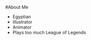 #About Me
- Egyptian
- Illustrator
- Animator
- Plays too much League of Legends
<!---
Leopotion3/Leopotion3 is a ✨ special ✨ repository because its `README.md` (this file) appears on your GitHub profile.
You can click the Preview link to take a look at your changes.
--->
